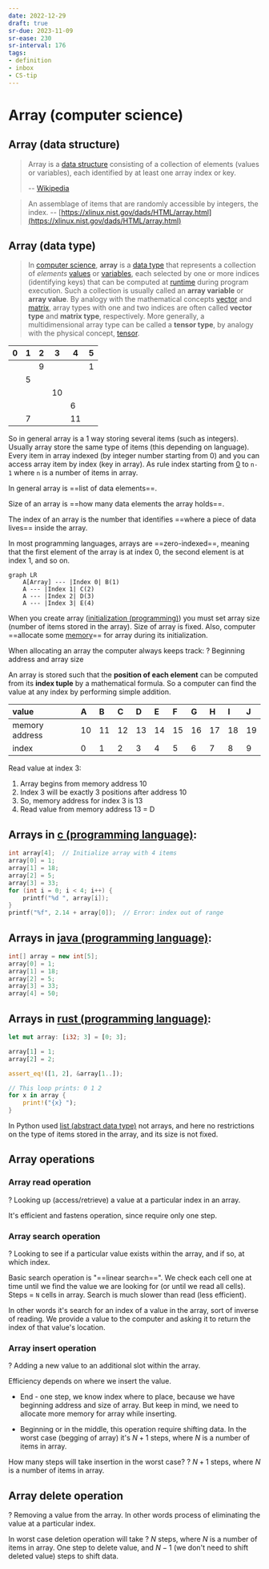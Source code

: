 ```yaml
---
date: 2022-12-29
draft: true
sr-due: 2023-11-09
sr-ease: 230
sr-interval: 176
tags:
- definition
- inbox
- CS-tip
---
```


# Array (computer science)

## Array (data structure)

> Array is a [data structure](./data%20structure.md) consisting of a collection of
> elements (values or variables), each identified by at least one array index or
> key.
>
> -- [Wikipedia](https://en.wikipedia.org/wiki/Array_\(data_structure\))

> An assemblage of items that are randomly accessible by integers, the index. --
> [https://xlinux.nist.gov/dads/HTML/array.html](https://xlinux.nist.gov/dads/HTML/array.html)

## Array (data type)

> In [computer science](./computer%20science.md), **array** is a [data type](./data%20type.md) that represents a
> collection of _elements_ [values](./value%20%28computer%20science%29.md)
> or [variables](./variable%20%28computer%20science%29.md), each selected by one or more indices
> (identifying keys) that can be computed at [runtime](./runtime%20%28program%20lifecycle%20phase%29.md) during program execution.
> Such a collection is usually called
> an **array variable** or **array value**. By analogy with the mathematical
> concepts [vector](./vector.md) and [matrix](./matrix%20%28mathematics%29.md), array types with one
> and two indices are often called **vector type** and **matrix type**,
> respectively. More generally, a multidimensional array type can be called a
> **tensor type**, by analogy with the physical concept, [tensor](./tensor.md).

| 0   | 1   | 2   | 3   | 4   | 5   |
| --- | --- | --- | --- | --- | --- |
|     |     | 9   |     |     | 1   |
|     | 5   |     |     |     |     |
|     |     |     | 10  |     |     |
|     |     |     |     | 6   |     |
|     | 7   |     |     | 11  |     |

So in general array is a 1 way storing several items (such as integers). Usually
array store the same type of items (this depending on language). Every item in
array indexed (by integer number starting from 0) and you can access array item
by index (key in array). As rule index starting from
[0](./zero-based%20numbering.md) to `n-1` where `n` is a number of items
in array.

In general array is ==list of data elements==.
<!--SR:!2023-04-15,2,210-->

Size of an array is ==how many data elements the array holds==.
<!--SR:!2023-04-15,2,228-->

The index of an array is the number that identifies ==where a piece of data
lives== inside the array.

In most programming languages, arrays are ==zero-indexed==, meaning that the
first element of the array is at index 0, the second element is at index 1, and
so on.
<!--SR:!2023-04-15,2,228-->

```mermaid
graph LR
    A[Array] --- |Index 0| B(1)
    A --- |Index 1| C(2)
    A --- |Index 2| D(3)
    A --- |Index 3| E(4)
```


When you create array ([initialization (programming)](./initialization%20%28programming%29.md)) you must
set array size (number of items stored in the array). Size of array is fixed.
Also, computer ==allocate some [memory](./computer%20memory.md)== for
array during its initialization.
<!--SR:!2023-04-17,3,241-->

When allocating an array the computer always keeps track:
?
Beginning address and array size
<!--SR:!2023-04-16,2,221-->

An array is stored such that the **position of each element** can be computed
from its **index tuple** by a mathematical formula. So a computer can find the
value at any index by performing simple addition.

| value          | A   | B   | C   | D   | E   | F   | G   | H   | I   | J   |
| :------------- | :-- | :-- | :-- | :-- | :-- | :-- | :-- | :-- | :-- | :-- |
| memory address | 10  | 11  | 12  | 13  | 14  | 15  | 16  | 17  | 18  | 19  |
| index          | 0   | 1   | 2   | 3   | 4   | 5   | 6   | 7   | 8   | 9   |

Read value at index 3:

1. Array begins from memory address 10
2. Index 3 will be exactly 3 positions after address 10
3. So, memory address for index 3 is 13
4. Read value from memory address 13 = D

## Arrays in [c (programming language)](./c%20%28programming%20language%29.md):

```c
int array[4];  // Initialize array with 4 items
array[0] = 1;
array[1] = 18;
array[2] = 5;
array[3] = 33;
for (int i = 0; i < 4; i++) {
    printf("%d ", array[i]);
}
printf("%f", 2.14 + array[0]);  // Error: index out of range
```


## Arrays in [java (programming language)](./java%20%28programming%20language%29.md):

```java
int[] array = new int[5];
array[0] = 1;
array[1] = 18;
array[2] = 5;
array[3] = 33;
array[4] = 50;
```


## Arrays in [rust (programming language)](./rust%20%28programming%20language%29.md):

```rust
let mut array: [i32; 3] = [0; 3];

array[1] = 1;
array[2] = 2;

assert_eq!([1, 2], &array[1..]);

// This loop prints: 0 1 2
for x in array {
    print!("{x} ");
}
```


In Python used [list (abstract data type)](./list%20%28abstract%20data%20type%29.md) not arrays, and here
no restrictions on the type of items stored in the array, and its size is not
fixed.

## Array operations

### Array read operation
?
Looking up (access/retrieve) a value at a particular index in an array.
<!--SR:!2023-04-16,2,206-->

It's efficient and fastens operation, since require only one step.

### Array search operation
?
Looking to see if a particular value exists within the array, and if so, at
which index.
<!--SR:!2023-04-15,1,186-->

Basic search operation is "==linear search==". We check each cell one at time
until we find the value we are looking for (or until we read all cells).
Steps = `N` cells in array. Search is much slower than read (less efficient).
<!--SR:!2023-04-16,2,220-->

In other words it's search for an index of a value in the array, sort of inverse
of reading. We provide a value to the computer and asking it to return the
index of that value's location.

### Array insert operation
?
Adding a new value to an additional slot within the array.
<!--SR:!2023-04-15,1,186-->

Efficiency depends on where we insert the value.


- End - one step, we know index where to place, because we have beginning
  address and size of array. But keep in mind, we need to allocate more memory
  for array while inserting.

- Beginning or in the middle, this operation require shifting data.
  In the worst case (begging of array) it's $N+1$ steps, where $N$ is a number
  of items in array.

How many steps will take insertion in the worst case?
?
$N+1$ steps, where $N$ is a number of items in array.
<!--SR:!2023-04-16,2,221-->

## Array delete operation
?
Removing a value from the array. In other words process of eliminating the value
at a particular index.
<!--SR:!2023-04-15,2,226-->

In worst case deletion operation will take
?
$N$ steps, where $N$ is a number of items in array.
One step to delete value, and $N-1$ (we don't need to shift deleted value) steps
to shift data.
<!--SR:!2023-06-10,6,200-->